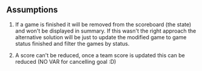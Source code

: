 ## Assumptions
1. If a game is finished it will be removed from the scoreboard (the state) and won't be displayed in summary.
If this wasn't the right approach the alternative solution will be just to update the modified game to game status finished and filter the games by status.

2. A score can't be reduced, once a team score is updated this can be reduced (NO VAR for cancelling goal :D)